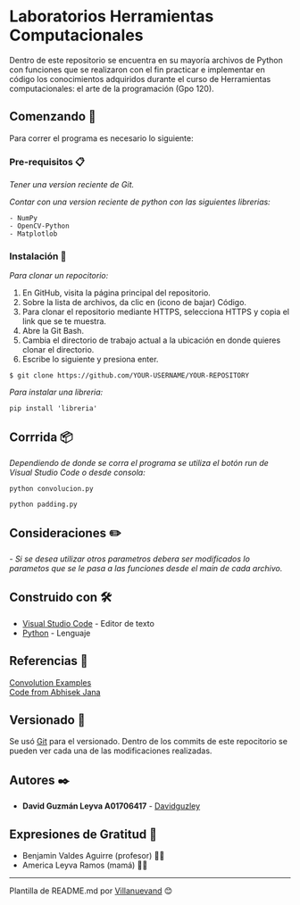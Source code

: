 # Laboratorios Herramientas Computacionales

Dentro de este repositorio se encuentra en su mayoría archivos de Python con funciones que se realizaron con el fin practicar e implementar en código los conocimientos adquiridos durante el curso de Herramientas computacionales: el arte de la programación (Gpo 120).

## Comenzando 🚀

Para correr el programa es necesario lo siguiente:

### Pre-requisitos 📋

_Tener una version reciente de Git._

_Contar con una version reciente de python con las siguientes librerias:_

```
- NumPy
- OpenCV-Python
- Matplotlob
```

### Instalación 🔧

_Para clonar un repocitorio:_

1. En GitHub, visita la página principal del repositorio.
2. Sobre la lista de archivos, da clic en (icono de bajar) Código.
3. Para clonar el repositorio mediante HTTPS, selecciona HTTPS y copia el link que se te muestra.
4. Abre la Git Bash.
5. Cambia el directorio de trabajo actual a la ubicación en donde quieres clonar el directorio.
6. Escribe lo siguiente y presiona enter.
```
$ git clone https://github.com/YOUR-USERNAME/YOUR-REPOSITORY
```

_Para instalar una libreria:_
```
pip install 'libreria'
```

## Corrrida 📦

_Dependiendo de donde se corra el programa se utiliza el botón run de Visual Studio Code o desde consola:_
```
python convolucion.py
```
```
python padding.py
```
## Consideraciones  :pencil2:

_- Si se desea utilizar otros parametros debera ser modificados lo parametos que se le pasa a las funciones desde el main de cada archivo._

## Construido con 🛠️

* [Visual Studio Code](https://code.visualstudio.com/) - Editor de texto
* [Python](https://www.python.org/) - Lenguaje

## Referencias 📖

[Convolution Examples](https://aishack.in/tutorials/image-convolution-examples/) <br>
[Code from Abhisek Jana](https://github.com/adeveloperdiary/blog/tree/master/Computer_Vision/Sobel_Edge_Detection)

## Versionado 📌

Se usó [Git](https://git-scm.com/) para el versionado. Dentro de los commits de este repocitorio se pueden ver cada una de las modificaciones realizadas.

## Autores ✒️

* **David Guzmán Leyva A01706417** - [Davidguzley](https://github.com/Davidguzley)

## Expresiones de Gratitud 🎁

* Benjamin Valdes Aguirre (profesor) 👨‍🏫
* America Leyva Ramos (mamá) 👩‍🦰

---
Plantilla de README.md por [Villanuevand](https://github.com/Villanuevand) 😊
